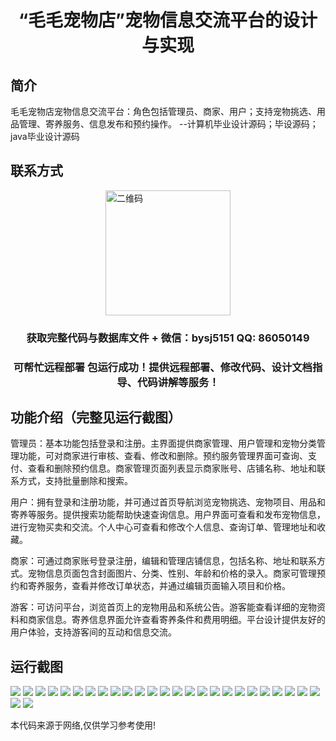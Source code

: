 <p><h1 align="center">“毛毛宠物店”宠物信息交流平台的设计与实现</h1></p>

## 简介
毛毛宠物店宠物信息交流平台：角色包括管理员、商家、用户；支持宠物挑选、用品管理、寄养服务、信息发布和预约操作。    --计算机毕业设计源码；毕设源码；java毕业设计源码


## 联系方式
<img src="https://bs-1329754181.cos.ap-shanghai.myqcloud.com/wx.jpg" alt="二维码" style="display: block; margin: 0 auto;" width="200px">
<p><h3 align="center">获取完整代码与数据库文件 + 微信：bysj5151 QQ: 86050149</h3></p>
<p><h3 align="center">可帮忙远程部署 包运行成功！提供远程部署、修改代码、设计文档指导、代码讲解等服务！</h3></p>

## 功能介绍（完整见运行截图）
管理员：基本功能包括登录和注册。主界面提供商家管理、用户管理和宠物分类管理功能，可对商家进行审核、查看、修改和删除。预约服务管理界面可查询、支付、查看和删除预约信息。商家管理页面列表显示商家账号、店铺名称、地址和联系方式，支持批量删除和搜索。

用户：拥有登录和注册功能，并可通过首页导航浏览宠物挑选、宠物项目、用品和寄养等服务。提供搜索功能帮助快速查询信息。用户界面可查看和发布宠物信息，进行宠物买卖和交流。个人中心可查看和修改个人信息、查询订单、管理地址和收藏。

商家：可通过商家账号登录注册，编辑和管理店铺信息，包括名称、地址和联系方式。宠物信息页面包含封面图片、分类、性别、年龄和价格的录入。商家可管理预约和寄养服务，查看并修改订单状态，并通过编辑页面输入项目和价格。

游客：可访问平台，浏览首页上的宠物用品和系统公告。游客能查看详细的宠物资料和商家信息。寄养信息界面允许查看寄养条件和费用明细。平台设计提供友好的用户体验，支持游客间的互动和信息交流。


## 运行截图
![](https://bs-1329754181.cos.ap-shanghai.myqcloud.com/ssm/MaoMaoPetShopPetInfoExchangePlatform/img/001.jpg)
![](https://bs-1329754181.cos.ap-shanghai.myqcloud.com/ssm/MaoMaoPetShopPetInfoExchangePlatform/img/002.jpg)
![](https://bs-1329754181.cos.ap-shanghai.myqcloud.com/ssm/MaoMaoPetShopPetInfoExchangePlatform/img/003.jpg)
![](https://bs-1329754181.cos.ap-shanghai.myqcloud.com/ssm/MaoMaoPetShopPetInfoExchangePlatform/img/004.jpg)
![](https://bs-1329754181.cos.ap-shanghai.myqcloud.com/ssm/MaoMaoPetShopPetInfoExchangePlatform/img/005.jpg)
![](https://bs-1329754181.cos.ap-shanghai.myqcloud.com/ssm/MaoMaoPetShopPetInfoExchangePlatform/img/006.jpg)
![](https://bs-1329754181.cos.ap-shanghai.myqcloud.com/ssm/MaoMaoPetShopPetInfoExchangePlatform/img/007.jpg)
![](https://bs-1329754181.cos.ap-shanghai.myqcloud.com/ssm/MaoMaoPetShopPetInfoExchangePlatform/img/008.jpg)
![](https://bs-1329754181.cos.ap-shanghai.myqcloud.com/ssm/MaoMaoPetShopPetInfoExchangePlatform/img/009.jpg)
![](https://bs-1329754181.cos.ap-shanghai.myqcloud.com/ssm/MaoMaoPetShopPetInfoExchangePlatform/img/010.jpg)
![](https://bs-1329754181.cos.ap-shanghai.myqcloud.com/ssm/MaoMaoPetShopPetInfoExchangePlatform/img/011.jpg)
![](https://bs-1329754181.cos.ap-shanghai.myqcloud.com/ssm/MaoMaoPetShopPetInfoExchangePlatform/img/012.jpg)
![](https://bs-1329754181.cos.ap-shanghai.myqcloud.com/ssm/MaoMaoPetShopPetInfoExchangePlatform/img/013.jpg)
![](https://bs-1329754181.cos.ap-shanghai.myqcloud.com/ssm/MaoMaoPetShopPetInfoExchangePlatform/img/014.jpg)
![](https://bs-1329754181.cos.ap-shanghai.myqcloud.com/ssm/MaoMaoPetShopPetInfoExchangePlatform/img/015.jpg)
![](https://bs-1329754181.cos.ap-shanghai.myqcloud.com/ssm/MaoMaoPetShopPetInfoExchangePlatform/img/016.jpg)
![](https://bs-1329754181.cos.ap-shanghai.myqcloud.com/ssm/MaoMaoPetShopPetInfoExchangePlatform/img/017.jpg)
![](https://bs-1329754181.cos.ap-shanghai.myqcloud.com/ssm/MaoMaoPetShopPetInfoExchangePlatform/img/018.jpg)
![](https://bs-1329754181.cos.ap-shanghai.myqcloud.com/ssm/MaoMaoPetShopPetInfoExchangePlatform/img/019.jpg)
![](https://bs-1329754181.cos.ap-shanghai.myqcloud.com/ssm/MaoMaoPetShopPetInfoExchangePlatform/img/020.jpg)
![](https://bs-1329754181.cos.ap-shanghai.myqcloud.com/ssm/MaoMaoPetShopPetInfoExchangePlatform/img/021.jpg)
![](https://bs-1329754181.cos.ap-shanghai.myqcloud.com/ssm/MaoMaoPetShopPetInfoExchangePlatform/img/022.jpg)
![](https://bs-1329754181.cos.ap-shanghai.myqcloud.com/ssm/MaoMaoPetShopPetInfoExchangePlatform/img/023.jpg)
![](https://bs-1329754181.cos.ap-shanghai.myqcloud.com/ssm/MaoMaoPetShopPetInfoExchangePlatform/img/024.jpg)
![](https://bs-1329754181.cos.ap-shanghai.myqcloud.com/ssm/MaoMaoPetShopPetInfoExchangePlatform/img/025.jpg)
![](https://bs-1329754181.cos.ap-shanghai.myqcloud.com/ssm/MaoMaoPetShopPetInfoExchangePlatform/img/026.jpg)
![](https://bs-1329754181.cos.ap-shanghai.myqcloud.com/ssm/MaoMaoPetShopPetInfoExchangePlatform/img/027.jpg)

<p>本代码来源于网络,仅供学习参考使用!</p>
